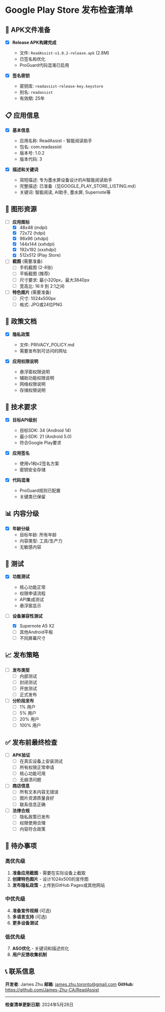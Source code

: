 # Google Play Store 发布检查清单

## 📱 APK文件准备

- [x] **Release APK构建完成**
  - 文件: `ReadAssist-v1.0.2-release.apk` (2.8M)
  - 已签名和优化
  - ProGuard代码混淆已启用

- [x] **签名密钥**
  - 密钥库: `readassist-release-key.keystore`
  - 别名: `readassist`
  - 有效期: 25年

## 📋 应用信息

- [x] **基本信息**
  - 应用名称: ReadAssist - 智能阅读助手
  - 包名: com.readassist
  - 版本号: 1.0.2
  - 版本代码: 3

- [x] **描述和关键词**
  - 简短描述: 专为墨水屏设备设计的AI智能阅读助手
  - 完整描述: 已准备（见GOOGLE_PLAY_STORE_LISTING.md）
  - 关键词: 智能阅读, AI助手, 墨水屏, Supernote等

## 🎨 图形资源

- [ ] **应用图标**
  - [x] 48x48 (mdpi)
  - [x] 72x72 (hdpi) 
  - [x] 96x96 (xhdpi)
  - [x] 144x144 (xxhdpi)
  - [x] 192x192 (xxxhdpi)
  - [x] 512x512 (Play Store)

- [ ] **截图** (需要准备)
  - [ ] 手机截图 (2-8张)
  - [ ] 平板截图 (推荐)
  - [ ] 尺寸要求: 最小320px，最大3840px
  - [ ] 宽高比: 16:9 到 2:1之间

- [ ] **特色图片** (需要准备)
  - [ ] 尺寸: 1024x500px
  - [ ] 格式: JPG或24位PNG

## 📄 政策文档

- [x] **隐私政策**
  - 文件: PRIVACY_POLICY.md
  - 需要发布到可访问的网址

- [x] **应用权限说明**
  - 悬浮窗权限说明
  - 辅助功能权限说明
  - 网络权限说明
  - 存储权限说明

## 🔧 技术要求

- [x] **目标API级别**
  - 目标SDK: 34 (Android 14)
  - 最小SDK: 21 (Android 5.0)
  - 符合Google Play要求

- [x] **应用签名**
  - 使用v1和v2签名方案
  - 密钥安全存储

- [x] **代码混淆**
  - ProGuard规则已配置
  - 关键类已保留

## 📊 内容分级

- [x] **年龄分级**
  - 目标年龄: 所有年龄
  - 内容类型: 工具/生产力
  - 无敏感内容

## 🧪 测试

- [x] **功能测试**
  - 核心功能正常
  - 权限申请流程
  - API集成测试
  - 悬浮窗显示

- [ ] **设备兼容性测试**
  - [x] Supernote A5 X2
  - [ ] 其他Android平板
  - [ ] 不同屏幕尺寸

## 📈 发布策略

- [ ] **发布类型**
  - [ ] 内部测试
  - [ ] 封闭测试
  - [ ] 开放测试
  - [ ] 正式发布

- [ ] **分阶段发布**
  - [ ] 1% 用户
  - [ ] 5% 用户
  - [ ] 20% 用户
  - [ ] 100% 用户

## ✅ 发布前最终检查

- [ ] **APK验证**
  - [ ] 在真实设备上安装测试
  - [ ] 所有权限正常申请
  - [ ] 核心功能可用
  - [ ] 无崩溃问题

- [ ] **商店信息**
  - [ ] 所有文本内容无错误
  - [ ] 图片资源质量良好
  - [ ] 联系信息正确

- [ ] **法律合规**
  - [ ] 隐私政策已发布
  - [ ] 权限使用合理
  - [ ] 内容符合政策

## 📝 待办事项

### 高优先级
1. **准备应用截图** - 需要在实际设备上截取
2. **创建特色图片** - 设计1024x500的宣传图
3. **发布隐私政策** - 上传到GitHub Pages或其他网站

### 中优先级
4. **准备宣传视频** (可选)
5. **多语言支持** (可选)
6. **更多设备测试**

### 低优先级
7. **ASO优化** - 关键词和描述优化
8. **用户反馈收集机制**

## 📞 联系信息

**开发者**: James Zhu
**邮箱**: james.zhu.toronto@gmail.com
**GitHub**: https://github.com/James-Zhu-CA/ReadAssist

---

**检查清单更新日期**: 2024年5月28日 